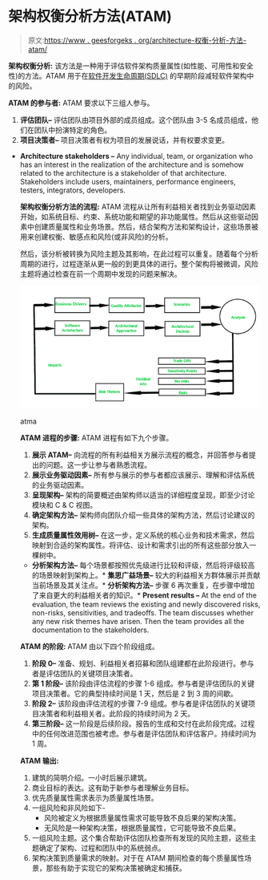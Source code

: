 # 架构权衡分析方法(ATAM)

> 原文:[https://www . geesforgeks . org/architecture-权衡-分析-方法-atam/](https://www.geeksforgeeks.org/architecture-tradeoff-analysis-method-atam/)

**架构权衡分析:**
该方法是一种用于评估软件架构质量属性(如性能、可用性和安全性)的方法。ATAM 用于在[软件开发生命周期(SDLC)](https://www.geeksforgeeks.org/software-development-life-cycle-sdlc/) 的早期阶段减轻软件架构中的风险。

**ATAM 的参与者:**
ATAM 要求以下三组人参与。

1.  **评估团队–**
    评估团队由项目外部的成员组成。这个团队由 3-5 名成员组成，他们在团队中扮演特定的角色。
2.  **项目决策者–**
    项目决策者有权为项目的发展说话，并有权要求变更。

*   **Architecture stakeholders –**
    Any individual, team, or organization who has an interest in the realization of the architecture and is somehow related to the architecture is a stakeholder of that architecture. Stakeholders include users, maintainers, performance engineers, testers, integrators, developers.

    **架构权衡分析方法的流程:**
    ATAM 流程从让所有利益相关者找到业务驱动因素开始，如系统目标、约束、系统功能和期望的非功能属性。然后从这些驱动因素中创建质量属性和业务场景。然后，结合架构方法和架构设计，这些场景被用来创建权衡、敏感点和风险(或非风险)的分析。

    然后，该分析被转换为风险主题及其影响，在此过程可以重复。随着每个分析周期的进行，过程逐渐从更一般的到更具体的进行。整个架构将被微调，风险主题将通过检查在前一个周期中发现的问题来解决。

    ![](img/55e4482ca36830919c64b26e1d15479e.png)

    atma

    **ATAM 进程的步骤:**
    ATAM 进程有如下九个步骤。

    1.  **展示 ATAM–**
        向流程的所有利益相关方展示流程的概念，并回答参与者提出的问题。这一步让参与者熟悉流程。
    2.  **展示业务驱动因素–**
        所有参与展示的参与者都应该展示、理解和评估系统的业务驱动因素。
    3.  **呈现架构–**
        架构的简要概述由架构师以适当的详细程度呈现，即至少讨论模块和 C & C 视图。
    4.  **确定架构方法–**
        架构师向团队介绍一些具体的架构方法，然后讨论建议的架构。
    5.  **生成质量属性效用树–**
        在这一步，定义系统的核心业务和技术需求，然后映射到合适的架构属性。将评估、设计和需求引出的所有这些部分放入一棵树中。

    *   **分析架构方法–**
    每个场景都按照优先级进行比较和评级，然后将评级较高的场景映射到架构上。*   **集思广益场景–**
    较大的利益相关方群体展示并贡献当前场景及其关注点。*   **分析架构方法–**
    步骤 6 再次重复，在步骤中增加了来自更大的利益相关者的知识。*   **Present results –**
    At the end of the evaluation, the team reviews the existing and newly discovered risks, non-risks, sensitivities, and tradeoffs. The team discusses whether any new risk themes have arisen. Then the team provides all the documentation to the stakeholders.

    **ATAM 的阶段:**
    ATAM 由以下四个阶段组成。

    1.  **阶段 0–**
        准备、规划、利益相关者招募和团队组建都在此阶段进行。参与者是评估团队的关键项目决策者。
    2.  **第 1 阶段–**
        该阶段由评估流程的步骤 1-6 组成。参与者是评估团队的关键项目决策者。它的典型持续时间是 1 天，然后是 2 到 3 周的间歇。
    3.  **阶段 2–**
        该阶段由评估流程的步骤 7-9 组成。参与者是评估团队的关键项目决策者和利益相关者。此阶段的持续时间为 2 天。
    4.  **第三阶段–**
        这一阶段是后续阶段。报告的生成和交付在此阶段完成。过程中的任何改进范围也被考虑。参与者是评估团队和评估客户。持续时间为 1 周。

    **ATAM 输出:**

    1.  建筑的简明介绍。一小时后展示建筑。
    2.  商业目标的表达。这有助于新参与者理解业务目标。
    3.  优先质量属性需求表示为质量属性场景。
    4.  一组风险和非风险如下-
        *   风险被定义为根据质量属性需求可能导致不良后果的架构决策。
        *   无风险是一种架构决策，根据质量属性，它可能导致不良后果。
    5.  一组风险主题。这个集合帮助评估团队检查所有发现的风险主题，这些主题确定了架构、过程和团队中的系统弱点。
    6.  架构决策到质量需求的映射。对于在 ATAM 期间检查的每个质量属性场景，那些有助于实现它的架构决策被确定和捕获。